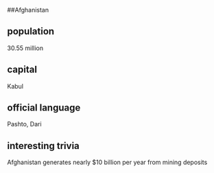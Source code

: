
##Afghanistan
## population
30.55 million

## capital
Kabul
 
## official language
Pashto, Dari

## interesting trivia
Afghanistan generates nearly $10 billion per year from mining deposits


